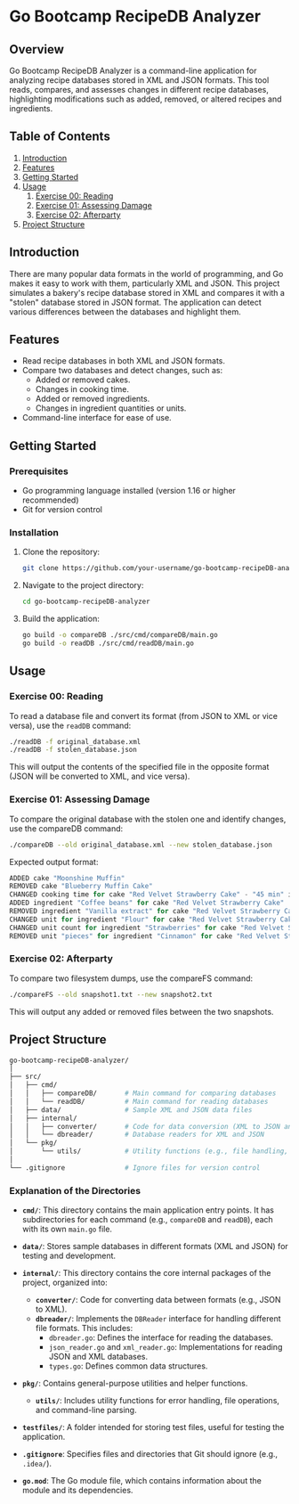 # Go Bootcamp RecipeDB Analyzer

## Overview

Go Bootcamp RecipeDB Analyzer is a command-line application for analyzing recipe databases stored in XML and JSON formats. This tool reads, compares, and assesses changes in different recipe databases, highlighting modifications such as added, removed, or altered recipes and ingredients.

## Table of Contents

1. [Introduction](#introduction)
2. [Features](#features)
3. [Getting Started](#getting-started)
4. [Usage](#usage)
    1. [Exercise 00: Reading](#exercise-00-reading)
    2. [Exercise 01: Assessing Damage](#exercise-01-assessing-damage)
    3. [Exercise 02: Afterparty](#exercise-02-afterparty)
5. [Project Structure](#project-structure)

## Introduction

There are many popular data formats in the world of programming, and Go makes it easy to work with them, particularly XML and JSON. This project simulates a bakery's recipe database stored in XML and compares it with a "stolen" database stored in JSON format. The application can detect various differences between the databases and highlight them.

## Features

- Read recipe databases in both XML and JSON formats.
- Compare two databases and detect changes, such as:
    - Added or removed cakes.
    - Changes in cooking time.
    - Added or removed ingredients.
    - Changes in ingredient quantities or units.
- Command-line interface for ease of use.

## Getting Started

### Prerequisites

- Go programming language installed (version 1.16 or higher recommended)
- Git for version control

### Installation

1. Clone the repository:
    ```bash
    git clone https://github.com/your-username/go-bootcamp-recipeDB-analyzer.git
    ```
2. Navigate to the project directory:
    ```bash
    cd go-bootcamp-recipeDB-analyzer
    ```
3. Build the application:
    ```bash
    go build -o compareDB ./src/cmd/compareDB/main.go
    go build -o readDB ./src/cmd/readDB/main.go
    ```

## Usage

### Exercise 00: Reading

To read a database file and convert its format (from JSON to XML or vice versa), use the `readDB` command:

```bash
./readDB -f original_database.xml
./readDB -f stolen_database.json
```

This will output the contents of the specified file in the opposite format (JSON will be converted to XML, and vice versa).

### Exercise 01: Assessing Damage

To compare the original database with the stolen one and identify changes, use the compareDB command:

```bash
./compareDB --old original_database.xml --new stolen_database.json
```

Expected output format:
```rust
ADDED cake "Moonshine Muffin"
REMOVED cake "Blueberry Muffin Cake"
CHANGED cooking time for cake "Red Velvet Strawberry Cake" - "45 min" instead of "40 min"
ADDED ingredient "Coffee beans" for cake "Red Velvet Strawberry Cake"
REMOVED ingredient "Vanilla extract" for cake "Red Velvet Strawberry Cake"
CHANGED unit for ingredient "Flour" for cake "Red Velvet Strawberry Cake" - "mugs" instead of "cups"
CHANGED unit count for ingredient "Strawberries" for cake "Red Velvet Strawberry Cake" - "8" instead of "7"
REMOVED unit "pieces" for ingredient "Cinnamon" for cake "Red Velvet Strawberry Cake"
```

### Exercise 02: Afterparty

To compare two filesystem dumps, use the compareFS command:

```bash
./compareFS --old snapshot1.txt --new snapshot2.txt
```

This will output any added or removed files between the two snapshots.

## Project Structure

```graphql
go-bootcamp-recipeDB-analyzer/
│
├── src/
│   ├── cmd/
│   │   ├── compareDB/       # Main command for comparing databases
│   │   └── readDB/          # Main command for reading databases
│   ├── data/                # Sample XML and JSON data files
│   ├── internal/
│   │   ├── converter/       # Code for data conversion (XML to JSON and vice versa)
│   │   └── dbreader/        # Database readers for XML and JSON
│   └── pkg/
│       └── utils/           # Utility functions (e.g., file handling, error handling)
│
└── .gitignore               # Ignore files for version control
```

### Explanation of the Directories

- **`cmd/`**: This directory contains the main application entry points. It has subdirectories for each command (e.g., `compareDB` and `readDB`), each with its own `main.go` file.

- **`data/`**: Stores sample databases in different formats (XML and JSON) for testing and development.

- **`internal/`**: This directory contains the core internal packages of the project, organized into:
    - **`converter/`**: Code for converting data between formats (e.g., JSON to XML).
    - **`dbreader/`**: Implements the `DBReader` interface for handling different file formats. This includes:
        - `dbreader.go`: Defines the interface for reading the databases.
        - `json_reader.go` and `xml_reader.go`: Implementations for reading JSON and XML databases.
        - `types.go`: Defines common data structures.

- **`pkg/`**: Contains general-purpose utilities and helper functions.
    - **`utils/`**: Includes utility functions for error handling, file operations, and command-line parsing.

- **`testfiles/`**: A folder intended for storing test files, useful for testing the application.

- **`.gitignore`**: Specifies files and directories that Git should ignore (e.g., `.idea/`).

- **`go.mod`**: The Go module file, which contains information about the module and its dependencies.
